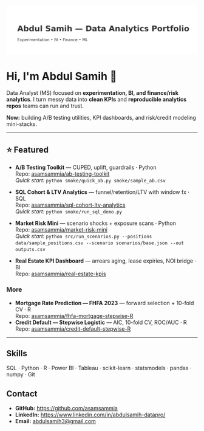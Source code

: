 ![Profile Banner](assets/profile-banner.png)

# Hi, I'm Abdul Samih 👋

Data Analyst (MS) focused on **experimentation, BI, and finance/risk analytics**. I turn messy data into
**clean KPIs** and **reproducible analytics repos** teams can run and trust.

**Now:** building A/B testing utilities, KPI dashboards, and risk/credit modeling mini-stacks.

---

## ⭐ Featured
- **A/B Testing Toolkit** — CUPED, uplift, guardrails · Python  
  Repo: [asamsammia/ab-testing-toolkit](https://github.com/asamsammia/ab-testing-toolkit)  
  _Quick start:_ `python smoke/quick_ab.py smoke/sample_ab.csv`

- **SQL Cohort & LTV Analytics** — funnel/retention/LTV with window fx · SQL  
  Repo: [asamsammia/sql-cohort-ltv-analytics](https://github.com/asamsammia/sql-cohort-ltv-analytics)  
  _Quick start:_ `python smoke/run_sql_demo.py`

- **Market Risk Mini** — scenario shocks + exposure scans · Python  
  Repo: [asamsammia/market-risk-mini](https://github.com/asamsammia/market-risk-mini)  
  _Quick start:_ `python src/run_scenarios.py --positions data/sample_positions.csv --scenario scenarios/base.json --out outputs.csv`

- **Real Estate KPI Dashboard** — arrears aging, lease expiries, NOI bridge · BI  
  Repo: [asamsammia/real-estate-kpis](https://github.com/asamsammia/real-estate-kpis)

### More
- **Mortgage Rate Prediction — FHFA 2023** — forward selection + 10-fold CV · R  
  Repo: [asamsammia/fhfa-mortgage-stepwise-R](https://github.com/asamsammia/fhfa-mortgage-stepwise-R)
- **Credit Default — Stepwise Logistic** — AIC, 10-fold CV, ROC/AUC · R  
  Repo: [asamsammia/credit-default-stepwise-R](https://github.com/asamsammia/credit-default-stepwise-R)

---

## Skills
SQL · Python · R · Power BI · Tableau · scikit-learn · statsmodels · pandas · numpy · Git

## Contact
- **GitHub:** https://github.com/asamsammia  
- **LinkedIn:** https://www.linkedin.com/in/abdulsamih-datapro/  
- **Email:** abdulsamih3@gmail.com
